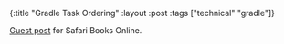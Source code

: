 {:title "Gradle Task Ordering"
 :layout :post
 :tags ["technical" "gradle"]}

[Guest post](http://blog.safaribooksonline.com/2013/08/16/gradle-task-ordering/) for Safari Books Online.
